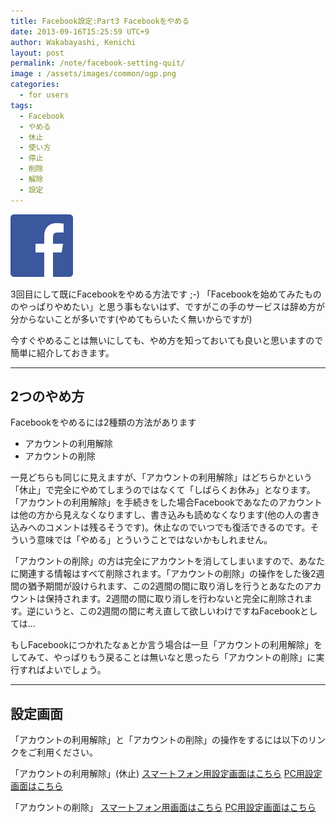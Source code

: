 ```yaml
---
title: Facebook設定:Part3 Facebookをやめる
date: 2013-09-16T15:25:59 UTC+9
author: Wakabayashi, Kenichi
layout: post
permalink: /note/facebook-setting-quit/
image : /assets/images/common/ogp.png
categories:
  - for users
tags:
  - Facebook
  - やめる
  - 休止
  - 使い方
  - 停止
  - 削除
  - 解除
  - 設定
---
```

![Facebook](/assets/images/2013/09/FB-f-Logo__blue_100.png)

3回目にして既にFacebookをやめる方法です ;-)
「Facebookを始めてみたもののやっぱりやめたい」と思う事もないはず、ですがこの手のサービスは辞め方が分からないことが多いです(やめてもらいたく無いからですが)

今すぐやめることは無いにしても、やめ方を知っておいても良いと思いますので簡単に紹介しておきます。

- - -
## 2つのやめ方
Facebookをやめるには2種類の方法があります


- アカウントの利用解除
- アカウントの削除


一見どちらも同じに見えますが、「アカウントの利用解除」はどちらかという「休止」で完全にやめてしまうのではなくて「しばらくお休み」となります。「アカウントの利用解除」を手続きをした場合Facebookであなたのアカウントは他の方から見えなくなりますし、書き込みも読めなくなります(他の人の書き込みへのコメントは残るそうです)。休止なのでいつでも復活できるのです。そういう意味では「やめる」とういうことではないかもしれません。

「アカウントの削除」の方は完全にアカウントを消してしまいますので、あなたに関連する情報はすべて削除されます。「アカウントの削除」の操作をした後2週間の猶予期間が設けられます、この2週間の間に取り消しを行うとあなたのアカウントは保持されます。2週間の間に取り消しを行わないと完全に削除されます。逆にいうと、この2週間の間に考え直して欲しいわけですねFacebookとしては...

もしFacebookにつかれたなぁとか言う場合は一旦「アカウントの利用解除」をしてみて、やっぱりもう戻ることは無いなと思ったら「アカウントの削除」に実行すればよいでしょう。

- - -
## 設定画面
「アカウントの利用解除」と「アカウントの削除」の操作をするには以下のリンクをご利用ください。

「アカウントの利用解除」(休止)
[スマートフォン用設定画面はこちら](https://m.facebook.com/deactivate.php)
[PC用設定画面はこちら](https://www.facebook.com/deactivate.php)

「アカウントの削除」
[スマートフォン用画面はこちら](https://m.facebook.com/account/delete/)
[PC用設定画面はこちら](https://www.facebook.com/help/delete_account)
